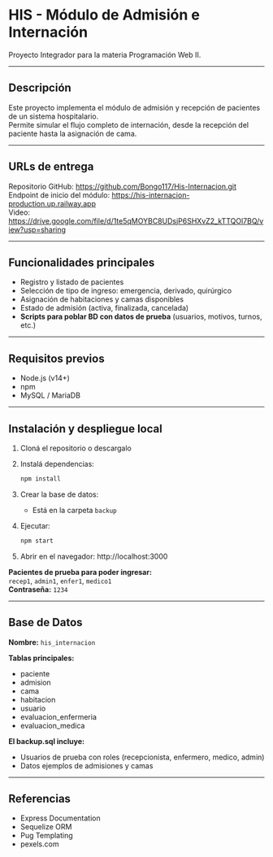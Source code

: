# HIS - Módulo de Admisión e Internación

Proyecto Integrador para la materia Programación Web II.

---

## **Descripción**

Este proyecto implementa el módulo de admisión y recepción de pacientes de un sistema hospitalario.  
Permite simular el flujo completo de internación, desde la recepción del paciente hasta la asignación de cama.

---

## **URLs de entrega**

Repositorio GitHub: https://github.com/Bongo117/His-Internacion.git  
Endpoint de inicio del módulo: https://his-internacion-production.up.railway.app  
Video: https://drive.google.com/file/d/1te5qMOYBC8UDsjP6SHXvZ2_kTTQOl7BQ/view?usp=sharing

---

## **Funcionalidades principales**

- Registro y listado de pacientes  
- Selección de tipo de ingreso: emergencia, derivado, quirúrgico  
- Asignación de habitaciones y camas disponibles  
- Estado de admisión (activa, finalizada, cancelada)  
- **Scripts para poblar BD con datos de prueba** (usuarios, motivos, turnos, etc.)

---

## **Requisitos previos**

- Node.js (v14+)  
- npm  
- MySQL / MariaDB

---

## **Instalación y despliegue local**

1. Cloná el repositorio o descargalo

2. Instalá dependencias:
   ```bash
   npm install
   ```

3. Crear la base de datos:
   - Está en la carpeta `backup`

4. Ejecutar:
   ```bash
   npm start
   ```

5. Abrir en el navegador: http://localhost:3000

**Pacientes de prueba para poder ingresar:**  
`recep1`, `admin1`, `enfer1`, `medico1`  
**Contraseña:** `1234`

---

## **Base de Datos**

**Nombre:** `his_internacion`

**Tablas principales:**
- paciente  
- admision  
- cama  
- habitacion  
- usuario  
- evaluacion_enfermeria  
- evaluacion_medica

**El backup.sql incluye:**
- Usuarios de prueba con roles (recepcionista, enfermero, medico, admin)  
- Datos ejemplos de admisiones y camas

---

## **Referencias**

- Express Documentation  
- Sequelize ORM  
- Pug Templating  
- pexels.com











